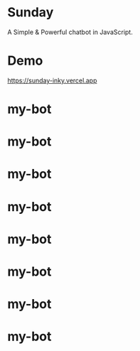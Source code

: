 # Sunday
A Simple &amp; Powerful chatbot in JavaScript.
# Demo
https://sunday-inky.vercel.app
# my-bot
# my-bot
# my-bot
# my-bot
# my-bot
# my-bot
# my-bot
# my-bot
